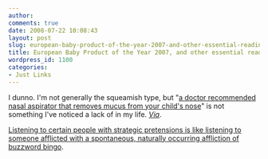 ```yaml
---
author:
comments: true
date: 2008-07-22 10:08:43
layout: post
slug: european-baby-product-of-the-year-2007-and-other-essential-reading
title: European Baby Product of the Year 2007, and other essential reading
wordpress_id: 1100
categories:
- Just Links
---
```


I dunno. I'm not generally the squeamish type, but "[a doctor recommended nasal aspirator that removes mucus from your child's nose](http://www.nosefrida.com/)" is not something I've noticed a lack of in my life. _[Via](http://ok-cleek.com/blogs/?p=2667)_.

[Listening to certain people with strategic pretensions is like listening to someone afflicted with a spontaneous, naturally occurring affliction of buzzword bingo](http://www.cultureby.com/trilogy/2008/07/intellectual-ca.html).  

